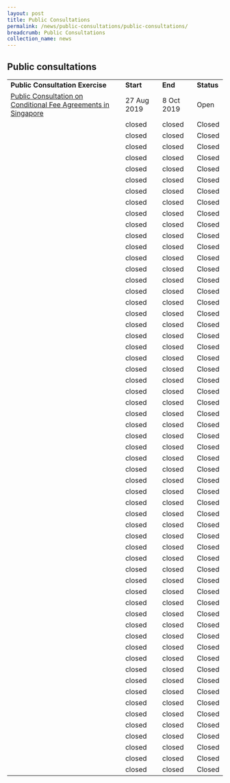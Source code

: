 ```yaml
---
layout: post
title: Public Consultations    
permalink: /news/public-consultations/public-consultations/
breadcrumb: Public Consultations    
collection_name: news
---
```


Public consultations
---

<table>
  <tr>
    <td><b>Public Consultation Exercise</b></td>
    <td><b>Start</b></td>
    <td><b>End</b></td>
    <td><b>Status</b></td>
  </tr>
  <tr>
    <td><a href="">Public Consultation on Conditional Fee Agreements in Singapore</a></td>
    <td>27 Aug 2019</td>
    <td>8 Oct 2019</td>
    <td>Open</td>
  </tr>
  <tr>
    <td><a href=""></a></td>
    <td>closed</td>
    <td>closed</td>
    <td>Closed</td>
  </tr>
  <tr>
    <td><a href=""></a></td>
    <td>closed</td>
    <td>closed</td>
    <td>Closed</td>
  </tr>
  <tr>
    <td><a href=""></a></td>
    <td>closed</td>
    <td>closed</td>
    <td>Closed</td>
  </tr>
  <tr>
    <td><a href=""></a></td>
    <td>closed</td>
    <td>closed</td>
    <td>Closed</td>
  </tr>
  <tr>
    <td><a href=""></a></td>
    <td>closed</td>
    <td>closed</td>
    <td>Closed</td>
  </tr>
  <tr>
    <td><a href=""></a></td>
    <td>closed</td>
    <td>closed</td>
    <td>Closed</td>
  </tr>
  <tr>
    <td><a href=""></a></td>
    <td>closed</td>
    <td>closed</td>
    <td>Closed</td>
  </tr>
  <tr>
    <td><a href=""></a></td>
    <td>closed</td>
    <td>closed</td>
    <td>Closed</td>
  </tr>
  <tr>
    <td><a href=""></a></td>
    <td>closed</td>
    <td>closed</td>
    <td>Closed</td>
  </tr>
  <tr>
    <td><a href=""></a></td>
    <td>closed</td>
    <td>closed</td>
    <td>Closed</td>
  </tr>
  <tr>
    <td><a href=""></a></td>
    <td>closed</td>
    <td>closed</td>
    <td>Closed</td>
  </tr>
  <tr>
    <td><a href=""></a></td>
    <td>closed</td>
    <td>closed</td>
    <td>Closed</td>
  </tr>
  <tr>
    <td><a href=""></a></td>
    <td>closed</td>
    <td>closed</td>
    <td>Closed</td>
  </tr>
  <tr>
    <td><a href=""></a></td>
    <td>closed</td>
    <td>closed</td>
    <td>Closed</td>
  </tr>
  <tr>
    <td><a href=""></a></td>
    <td>closed</td>
    <td>closed</td>
    <td>Closed</td>
  </tr>
  <tr>
    <td><a href=""></a></td>
    <td>closed</td>
    <td>closed</td>
    <td>Closed</td>
  </tr>
  <tr>
    <td><a href=""></a></td>
    <td>closed</td>
    <td>closed</td>
    <td>Closed</td>
  </tr>
  <tr>
    <td><a href=""></a></td>
    <td>closed</td>
    <td>closed</td>
    <td>Closed</td>
  </tr>
  <tr>
    <td><a href=""></a></td>
    <td>closed</td>
    <td>closed</td>
    <td>Closed</td>
  </tr>
  <tr>
    <td><a href=""></a></td>
    <td>closed</td>
    <td>closed</td>
    <td>Closed</td>
  </tr>
  <tr>
    <td><a href=""></a></td>
    <td>closed</td>
    <td>closed</td>
    <td>Closed</td>
  </tr>
  <tr>
    <td><a href=""></a></td>
    <td>closed</td>
    <td>closed</td>
    <td>Closed</td>
  </tr>
  <tr>
    <td><a href=""></a></td>
    <td>closed</td>
    <td>closed</td>
    <td>Closed</td>
  </tr>
  <tr>
    <td><a href=""></a></td>
    <td>closed</td>
    <td>closed</td>
    <td>Closed</td>
  </tr>
  <tr>
    <td><a href=""></a></td>
    <td>closed</td>
    <td>closed</td>
    <td>Closed</td>
  </tr>
  <tr>
    <td><a href=""></a></td>
    <td>closed</td>
    <td>closed</td>
    <td>Closed</td>
  </tr>
  <tr>
    <td><a href=""></a></td>
    <td>closed</td>
    <td>closed</td>
    <td>Closed</td>
  </tr>
  <tr>
    <td><a href=""></a></td>
    <td>closed</td>
    <td>closed</td>
    <td>Closed</td>
  </tr>
  <tr>
    <td><a href=""></a></td>
    <td>closed</td>
    <td>closed</td>
    <td>Closed</td>
  </tr>
  <tr>
    <td><a href=""></a></td>
    <td>closed</td>
    <td>closed</td>
    <td>Closed</td>
  </tr>
  <tr>
    <td><a href=""></a></td>
    <td>closed</td>
    <td>closed</td>
    <td>Closed</td>
  </tr>
  <tr>
    <td><a href=""></a></td>
    <td>closed</td>
    <td>closed</td>
    <td>Closed</td>
  </tr>
  <tr>
    <td><a href=""></a></td>
    <td>closed</td>
    <td>closed</td>
    <td>Closed</td>
  </tr>
  <tr>
    <td><a href=""></a></td>
    <td>closed</td>
    <td>closed</td>
    <td>Closed</td>
  </tr>
  <tr>
    <td><a href=""></a></td>
    <td>closed</td>
    <td>closed</td>
    <td>Closed</td>
  </tr>
  <tr>
    <td><a href=""></a></td>
    <td>closed</td>
    <td>closed</td>
    <td>Closed</td>
  </tr>
  <tr>
    <td><a href=""></a></td>
    <td>closed</td>
    <td>closed</td>
    <td>Closed</td>
  </tr>
  <tr>
    <td><a href=""></a></td>
    <td>closed</td>
    <td>closed</td>
    <td>Closed</td>
  </tr>
  <tr>
    <td><a href=""></a></td>
    <td>closed</td>
    <td>closed</td>
    <td>Closed</td>
  </tr>
  <tr>
    <td><a href=""></a></td>
    <td>closed</td>
    <td>closed</td>
    <td>Closed</td>
  </tr>
  <tr>
    <td><a href=""></a></td>
    <td>closed</td>
    <td>closed</td>
    <td>Closed</td>
  </tr>
  <tr>
    <td><a href=""></a></td>
    <td>closed</td>
    <td>closed</td>
    <td>Closed</td>
  </tr>
  <tr>
    <td><a href=""></a></td>
    <td>closed</td>
    <td>closed</td>
    <td>Closed</td>
  </tr>
  <tr>
    <td><a href=""></a></td>
    <td>closed</td>
    <td>closed</td>
    <td>Closed</td>
  </tr>
  <tr>
    <td><a href=""></a></td>
    <td>closed</td>
    <td>closed</td>
    <td>Closed</td>
  </tr>
  <tr>
    <td><a href=""></a></td>
    <td>closed</td>
    <td>closed</td>
    <td>Closed</td>
  </tr>
  <tr>
    <td><a href=""></a></td>
    <td>closed</td>
    <td>closed</td>
    <td>Closed</td>
  </tr>
  <tr>
    <td><a href=""></a></td>
    <td>closed</td>
    <td>closed</td>
    <td>Closed</td>
  </tr>
  <tr>
    <td><a href=""></a></td>
    <td>closed</td>
    <td>closed</td>
    <td>Closed</td>
  </tr>
  <tr>
    <td><a href=""></a></td>
    <td>closed</td>
    <td>closed</td>
    <td>Closed</td>
  </tr>
  <tr>
    <td><a href=""></a></td>
    <td>closed</td>
    <td>closed</td>
    <td>Closed</td>
  </tr>
  <tr>
    <td><a href=""></a></td>
    <td>closed</td>
    <td>closed</td>
    <td>Closed</td>
  </tr>
  <tr>
    <td><a href=""></a></td>
    <td>closed</td>
    <td>closed</td>
    <td>Closed</td>
  </tr>
  <tr>
    <td><a href=""></a></td>
    <td>closed</td>
    <td>closed</td>
    <td>Closed</td>
  </tr>
  <tr>
    <td><a href=""></a></td>
    <td>closed</td>
    <td>closed</td>
    <td>Closed</td>
  </tr>
  <tr>
    <td><a href=""></a></td>
    <td>closed</td>
    <td>closed</td>
    <td>Closed</td>
  </tr>
  <tr>
    <td><a href=""></a></td>
    <td>closed</td>
    <td>closed</td>
    <td>Closed</td>
  </tr>
  <tr>
    <td><a href=""></a></td>
    <td>closed</td>
    <td>closed</td>
    <td>Closed</td>
  </tr>
  <tr>
    <td><a href=""></a></td>
    <td>closed</td>
    <td>closed</td>
    <td>Closed</td>
  </tr>
</table>

